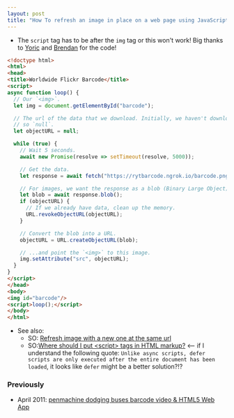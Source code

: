 ```yaml
---
layout: post
title: "How To refresh an image in place on a web page using JavaScript"
---
```

*  The `script` tag has to be after the `img` tag or this won't work! Big thanks to [Yoric](https://yoric.github.io/) and [Brendan](https://brendan.abolivier.bzh/) for the code!

```html
<!doctype html>
<html>
<head>
<title>Worldwide Flickr Barcode</title>
<script>
async function loop() {
  // Our `<img>`.
  let img = document.getElementById("barcode");

  // The url of the data that we download. Initially, we haven't downloaded any data,
  // so `null`.
  let objectURL = null;

  while (true) {
    // Wait 5 seconds.
    await new Promise(resolve => setTimeout(resolve, 5000));

    // Get the data.
    let response = await fetch("https://rytbarcode.ngrok.io/barcode.png", { cache: 'no-cache' });

    // For images, we want the response as a blob (Binary Large Object)
    let blob = await response.blob();
    if (objectURL) {
      // If we already have data, clean up the memory.
      URL.revokeObjectURL(objectURL);
    }

    // Convert the blob into a URL.
    objectURL = URL.createObjectURL(blob);

    // ...and point the `<img>` to this image.
    img.setAttribute("src", objectURL); 
  }
}
</script>
</head>
<body>
<img id="barcode"/>
<script>loop();</script>
</body>
</html>
```

* See also:
   * SO: [Refresh image with a new one at the same url](https://stackoverflow.com/questions/1077041/refresh-image-with-a-new-one-at-the-same-url)
    * SO:[Where should I put &lt;script> tags in HTML markup?](https://stackoverflow.com/questions/436411/where-should-i-put-script-tags-in-html-markup) <-- if I understand the following quote: `Unlike async scripts, defer scripts are only executed after the entire document has been loaded`, it looks like `defer` might be a better solution?!?
    
### Previously
* April 2011: [penmachine dodging buses barcode video & HTML5 Web App](http://rolandtanglao.com/2011/04/25/penmachine-dodging-buses-barcode-video-and-html5-web-app/)
